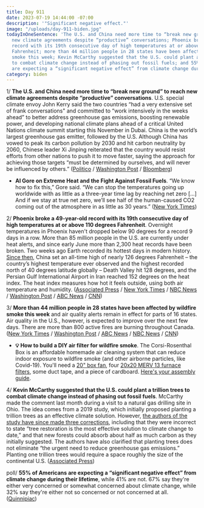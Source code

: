 ```yaml
---
title: Day 911
date: 2023-07-19 14:44:00 -07:00
description: '"Significant negative effect."'
image: "/uploads/day-911-biden.jpg"
todayInOneSentence: 'The U.S. and China need more time to “break new ground” to reach
  new climate agreements despite “productive” conversations; Phoenix broke a 49-year-old
  record with its 19th consecutive day of high temperatures at or above 110 degrees
  Fahrenheit; more than 44 million people in 28 states have been affected by wildfire
  smoke this week; Kevin McCarthy suggested that the U.S. could plant a trillion trees
  to combat climate change instead of phasing out fossil fuels; and 55% of Americans
  are expecting a “significant negative effect” from climate change during their lifetime. '
category: biden
---
```


1/ **The U.S. and China need more time to “break new ground” to reach new climate agreements despite “productive” conversations**. U.S. special climate envoy John Kerry said the two countries “had a very extensive set of frank conversations" and committed to “work intensively in the weeks ahead” to better address greenhouse gas emissions, boosting renewable power, and developing national climate plans ahead of a critical United Nations climate summit starting this November in Dubai. China is the world’s largest greenhouse gas emitter, followed by the U.S. Although China has vowed to peak its carbon pollution by 2030 and hit carbon neutrality by 2060, Chinese leader Xi Jinping reiterated that the country would resist efforts from other nations to push it to move faster, saying the approach for achieving those targets “must be determined by ourselves, and will never be influenced by others.” ([Politico](https://www.politico.com/news/2023/07/19/kerrys-effort-to-secure-climate-deal-with-china-falls-short-00107022) / [Washington Post](https://www.washingtonpost.com/climate-environment/2023/07/19/climate-change-heat-wave-china/) / [Bloomberg](https://www.bloomberg.com/news/articles/2023-07-19/kerry-says-us-china-need-more-time-to-break-ground-on-climate?srnd=premium&sref=MIBMEEoj))

* **Al Gore on Extreme Heat and the Fight Against Fossil Fuels**. “We know how to fix this,” Gore said. “We can stop the temperatures going up worldwide with as little as a three-year time lag by reaching net zero \[...\] And if we stay at true net zero, we’ll see half of the human-caused CO2 coming out of the atmosphere in as little as 30 years.” ([New York Times](https://www.nytimes.com/2023/07/18/climate/al-gore-on-extreme-heat-and-the-fight-against-fossil-fuels.html))

2/ **Phoenix broke a 49-year-old record with its 19th consecutive day of high temperatures at or above 110 degrees Fahrenheit**. Overnight temperatures in Phoenix haven't dropped below 90 degrees for a record 9 days in a row. More than 85 million people in the U.S. are currently under heat alerts, and since early June more than 2,300 heat records have been broken. Two weeks ago Earth recorded its hottest days in modern history. [Since then](https://www.washingtonpost.com/weather/2023/07/18/extreme-heat-record-limits-human-survival/), China set an all-time high of nearly 126 degrees Fahrenheit – the country’s highest temperature ever observed and the highest recorded north of 40 degrees latitude globally – Death Valley hit 128 degrees, and the Persian Gulf International Airport in Iran reached 152 degrees on the heat index. The heat index measures how hot it feels outside, using both air temperature and humidity. ([Associated Press](https://apnews.com/article/phoenix-heat-record-48e8d06cd7c103f6bfcc4c883efd6543) / [New York Times](https://www.nytimes.com/live/2023/07/18/world/heat-wave-us-europe-weather) / [NBC News](https://www.nbcnews.com/science/science-news/heat-torching-records-spreading-us-europe-rcna94851) / [Washington Post](https://www.washingtonpost.com/weather/2023/07/17/heat-wave-southwest-south-records-climate/) / [ABC News](https://abcnews.go.com/US/relentless-heat-wave-shatters-records/story?id=101391040) / [CNN](https://www.cnn.com/world/live-news/global-heat-wave-weather-temperatures-07-19-23/index.html))

3/ **More than 44 million people in 28 states have been affected by wildfire smoke this week** and air quality alerts remain in effect for parts of 16 states. Air quality in the U.S., however, is expected to improve over the next few days. There are more than 800 active fires are burning throughout Canada. ([New York Times](https://www.nytimes.com/2023/07/18/us/smoke-wildfires-nc-georgia.html) / [Washington Post](https://www.washingtonpost.com/weather/2023/07/18/smoke-forecast-unhealthy-air-quality-ease-eastern-us/) / [ABC News](https://abcnews.go.com/Health/toxic-smoke-canadian-wildfires-impact-health-millions-us/story?id=99837839) / [NBC News](https://www.nbcnews.com/health/health-news/canada-wildfire-smoke-heat-wave-air-quality-record-temperatures-rcna94869) / [CNN](https://www.cnn.com/2023/07/17/weather/canada-wildfires-shatter-burning-records/index.html))

* **💡 How to build a DIY air filter for wildfire smoke**. The Corsi-Rosenthal Box is an affordable homemade air cleaning system that can reduce indoor exposure to wildfire smoke (and other airborne particles, like Covid-19). You'll need a [20" box fan](https://amzn.to/3NPMJZ1), four [20x20 MERV 13 furnace filters](https://amzn.to/4380mIq), some duct tape, and a piece of cardboard. [Here's your assembly guide](https://aghealth.ucdavis.edu/sites/g/files/dgvnsk261/files/inline-files/DIY%20Air%20Purifier%20Directions_English.Spanish_0.pdf).

4/ **Kevin McCarthy suggested that the U.S. could plant a trillion trees to combat climate change instead of phasing out fossil fuels**. McCarthy made the comment last month during a visit to a natural gas drilling site in Ohio. The idea comes from a 2019 study, which initially proposed planting a trillion trees as an effective climate solution. However, [the authors of the study have since made three corrections](https://www.theguardian.com/environment/2021/sep/01/ive-never-said-we-should-plant-a-trillion-trees-what-ecopreneur-thomas-crowther-did-next-aoe), including that they were incorrect to state “tree restoration is the most effective solution to climate change to date,” and that new forests could absorb about half as much carbon as they initially suggested. The authors have also clarified that planting trees does not eliminate “the urgent need to reduce greenhouse gas emissions.” Planting one trillion trees would require a space roughly the size of the continental U.S. ([Associated Press](https://apnews.com/article/climate-change-republicans-trillion-trees-01e455acce4397c0376e82bfa18b72c2))

poll/ **55% of Americans are expecting a “significant negative effect” from climate change during their lifetime**, while 41% are not. 67% say they're either very concerned or somewhat concerned about climate change, while 32% say they're either not so concerned or not concerned at all. ([Quinnipiac](https://poll.qu.edu/poll-release?releaseid=3876))